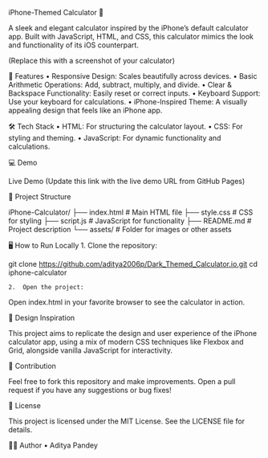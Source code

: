 iPhone-Themed Calculator 📱

A sleek and elegant calculator inspired by the iPhone’s default calculator app. Built with JavaScript, HTML, and CSS, this calculator mimics the look and functionality of its iOS counterpart.

(Replace this with a screenshot of your calculator)

🚀 Features
	•	Responsive Design: Scales beautifully across devices.
	•	Basic Arithmetic Operations: Add, subtract, multiply, and divide.
	•	Clear & Backspace Functionality: Easily reset or correct inputs.
	•	Keyboard Support: Use your keyboard for calculations.
	•	iPhone-Inspired Theme: A visually appealing design that feels like an iPhone app.

🛠️ Tech Stack
	•	HTML: For structuring the calculator layout.
	•	CSS: For styling and theming.
	•	JavaScript: For dynamic functionality and calculations.

💻 Demo

Live Demo
(Update this link with the live demo URL from GitHub Pages)

📂 Project Structure

iPhone-Calculator/
├── index.html        # Main HTML file
├── style.css         # CSS for styling
├── script.js         # JavaScript for functionality
├── README.md         # Project description
└── assets/           # Folder for images or other assets

🖥️ How to Run Locally
	1.	Clone the repository:

git clone https://github.com/aditya2006p/Dark_Themed_Calculator.io.git
cd iphone-calculator


	2.	Open the project:
Open index.html in your favorite browser to see the calculator in action.

🎨 Design Inspiration

This project aims to replicate the design and user experience of the iPhone calculator app, using a mix of modern CSS techniques like Flexbox and Grid, alongside vanilla JavaScript for interactivity.

🤝 Contribution

Feel free to fork this repository and make improvements. Open a pull request if you have any suggestions or bug fixes!

📜 License

This project is licensed under the MIT License. See the LICENSE file for details.

🧑‍💻 Author
	•	Aditya Pandey
